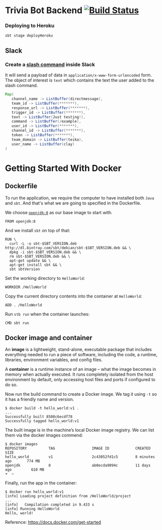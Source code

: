 # Trivia Bot Backend [![Build Status](https://travis-ci.org/gardncl/trivia-bot-backend.svg?branch=master)](https://travis-ci.org/gardncl/trivia-bot-backend)

### Deploying to Heroku

```shell
sbt stage deployHeroku
```

## Slack

### Create a [slash command](https://api.slack.com/slash-commands) inside Slack
It will send a payload of data in `application/x-www-form-urlencoded` form. The object of interest is `text` which contains the text the user added to the slash command.

```java
Map(
   channel_name -> ListBuffer(directmessage),
   team_id -> ListBuffer(*******),
   response_url -> ListBuffer(*******),
   trigger_id -> ListBuffer(*******),
   text -> ListBuffer(Just testing!),
   command -> ListBuffer(/example),
   user_id -> ListBuffer(*******),
   channel_id -> ListBuffer(*******),
   token -> ListBuffer(*******),
   team_domain -> ListBuffer(teika),
   user_name -> ListBuffer(clay)
)
```



# Getting Started With Docker

## Dockerfile

To run the application, we require the computer to have installed both `Java` and `sbt`. And that's what we are going to specified in the Dockerfile.

We choose [`openjdk:8`](https://hub.docker.com/_/openjdk/) as our base image to start with.

    FROM openjdk:8
    
And we install `sbt` on top of that: 

    RUN \
      curl -L -o sbt-$SBT_VERSION.deb http://dl.bintray.com/sbt/debian/sbt-$SBT_VERSION.deb && \
      dpkg -i sbt-$SBT_VERSION.deb && \
      rm sbt-$SBT_VERSION.deb && \
      apt-get update && \
      apt-get install sbt && \
      sbt sbtVersion

Set the working directory to `HelloWorld`:

    WORKDIR /HelloWorld
    
Copy the current directory contents into the container at `HelloWorld`:

    ADD . /HelloWorld 

Run `stb run` when the container launches:

    CMD sbt run

## Docker image and container

An **image** is a lightweight, stand-alone, executable package that includes everything needed to run a piece of software, including the code, a runtime, libraries, environment variables, and config files.

A **container** is a runtime instance of an image – what the image becomes in memory when actually executed. It runs completely isolated from the host environment by default, only accessing host files and ports if configured to do so.

Now run the build command to create a Docker image. We tag it using `-t` so it has a friendly name and version.

    $ docker build -t hello_world:v1 .
    ... 
    Successfully built 8508c6ecdf78
    Successfully tagged hello_world:v1

The built image is in the machine’s local Docker image registry. We can list them via the docker images commend:

    $ docker images
    REPOSITORY          TAG                 IMAGE ID            CREATED             SIZE
    hello_world         v1                  2c43052fd1c5        8 minutes ago       774 MB
    openjdk             8                   ab0ecda9094c        11 days ago         610 MB
    ➜  ~ 

Finally, run the app in the container:

    $ docker run hello_world:v1
    [info] Loading project definition from /HelloWorld/project
    ...
    [info]   Compilation completed in 9.433 s
    [info] Running HelloWorld 
    Hello, world!

Reference: https://docs.docker.com/get-started
